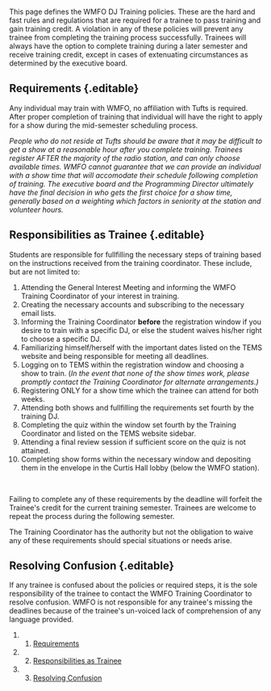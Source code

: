 This page defines the WMFO DJ Training policies. These are the hard and
fast rules and regulations that are required for a trainee to pass
training and gain training credit. A violation in any of these policies
will prevent any trainee from completing the training process
successfully. Trainees will always have the option to complete training
during a later semester and receive training credit, except in cases of
extenuating circumstances as determined by the executive board.

Requirements {.editable}
------------

Any individual may train with WMFO, no affiliation with Tufts is
required. After proper completion of training that individual will have
the right to apply for a show during the mid-semester scheduling
process.

*People who do not reside at Tufts should be aware that it may be
difficult to get a show at a reasonable hour after you complete
training. Trainees register AFTER the majority of the radio station, and
can only choose available times. WMFO cannot guarantee that we can
provide an individual with a show time that will accomodate their
schedule following completion of training. The executive board and the
Programming Director ultimately have the final decision in who gets the
first choice for a show time, generally based on a weighting which
factors in seniority at the station and volunteer hours.*

Responsibilities as Trainee {.editable}
---------------------------

Students are responsible for fullfilling the necessary steps of training
based on the instructions received from the training coordinator. These
include, but are not limited to:

1.  Attending the General Interest Meeting and informing the WMFO
    Training Coordinator of your interest in training.
2.  Creating the necessary accounts and subscribing to the necessary
    email lists.
3.  Informing the Training Coordinator **before** the registration
    window if you desire to train with a specific DJ, or else the
    student waives his/her right to choose a specific DJ.
4.  Familiarizing himself/herself with the important dates listed on the
    TEMS website and being responsible for meeting all deadlines.
5.  Logging on to TEMS within the registration window and choosing a
    show to train. (*In the event that none of the show times work,
    please promptly contact the Training Coordinator for alternate
    arrangements.)*
6.  Registering ONLY for a show time which the trainee can attend for
    both weeks.
7.  Attending both shows and fullfilling the requirements set fourth by
    the training DJ.
8.  Completing the quiz within the window set fourth by the Training
    Coordinator and listed on the TEMS website sidebar.
9.  Attending a final review session if sufficient score on the quiz is
    not attained.
10. Completing show forms within the necessary window and depositing
    them in the envelope in the Curtis Hall lobby (below the WMFO
    station).

 

Failing to complete any of these requirements by the deadline will
forfeit the Trainee's credit for the current training semester. Trainees
are welcome to repeat the process during the following semester.

The Training Coordinator has the authority but not the obligation to
waive any of these requirements should special situations or needs
arise.

Resolving Confusion {.editable}
-------------------

If any trainee is confused about the policies or required steps, it is
the sole responsibility of the trainee to contact the WMFO Training
Coordinator to resolve confusion. WMFO is not responsible for any
trainee's missing the deadlines because of the trainee's un-voiced lack
of comprehension of any language provided.

1.  1. [Requirements](#Requirements)
2.  2. [Responsibilities as Trainee](#Responsibilities_as_Trainee)
3.  3. [Resolving Confusion](#Resolving_Confusion)

